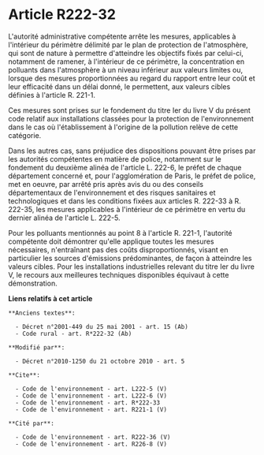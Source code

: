 # Article R222-32

L'autorité administrative compétente arrête les mesures, applicables à l'intérieur du périmètre délimité par le plan de
protection de l'atmosphère, qui sont de nature à permettre d'atteindre les objectifs fixés par celui-ci, notamment de
ramener, à l'intérieur de ce périmètre, la concentration en polluants dans l'atmosphère à un niveau inférieur aux valeurs
limites ou, lorsque des mesures proportionnées au regard du rapport entre leur coût et leur efficacité dans un délai donné,
le permettent, aux valeurs cibles définies à l'article R. 221-1. 

Ces mesures sont prises sur le fondement du titre Ier du livre V du présent code relatif aux installations classées pour la
protection de l'environnement dans le cas où l'établissement à l'origine de la pollution relève de cette catégorie. 

Dans les autres cas, sans préjudice des dispositions pouvant être prises par les autorités compétentes en matière de police,
notamment sur le fondement du deuxième alinéa de l'article L. 222-6, le préfet de chaque département concerné et, pour
l'agglomération de Paris, le préfet de police, met en oeuvre, par arrêté pris après avis du ou des conseils départementaux de
l'environnement et des risques sanitaires et technologiques et dans les conditions fixées aux articles R. 222-33 à R. 222-35,
les mesures applicables à l'intérieur de ce périmètre en vertu du dernier alinéa de l'article L. 222-5. 

Pour les polluants mentionnés au point 8 à l'article R. 221-1, l'autorité compétente doit démontrer qu'elle applique toutes
les mesures nécessaires, n'entraînant pas des coûts disproportionnés, visant en particulier les sources d'émissions
prédominantes, de façon à atteindre les valeurs cibles. Pour les installations industrielles relevant du titre Ier du livre
V, le recours aux meilleures techniques disponibles équivaut à cette démonstration.

**Liens relatifs à cet article**

	**Anciens textes**:

	  - Décret n°2001-449 du 25 mai 2001 - art. 15 (Ab)
	  - Code rural - art. R*222-32 (Ab)

	**Modifié par**:

	  - Décret n°2010-1250 du 21 octobre 2010 - art. 5

	**Cite**:

	  - Code de l'environnement - art. L222-5 (V)
	  - Code de l'environnement - art. L222-6 (V)
	  - Code de l'environnement - art. R*222-33
	  - Code de l'environnement - art. R221-1 (V)

	**Cité par**:

	  - Code de l'environnement - art. R222-36 (V)
	  - Code de l'environnement - art. R226-8 (V)

